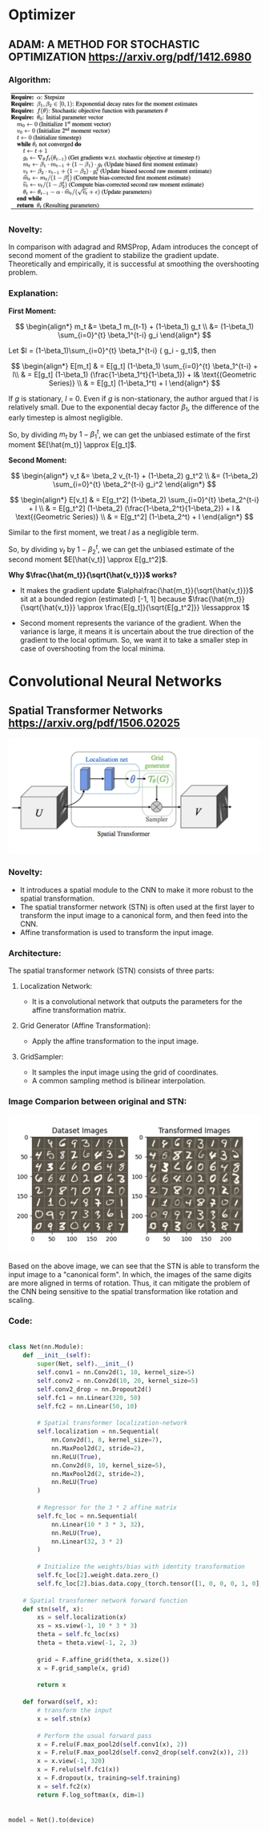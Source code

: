 # Optimizer

## ADAM: A METHOD FOR STOCHASTIC OPTIMIZATION https://arxiv.org/pdf/1412.6980

### Algorithm:

![image-20250208124206828](./assets/image-20250208124206828.png)

### Novelty:

In comparison with adagrad and RMSProp, Adam introduces the concept of second moment of the gradient to stabilize the gradient update. Theoretically and empirically, it is successful at smoothing the overshooting problem.

### Explanation:

**First Moment:**

$$
\begin{align*}
m_t &= \beta_1 m_{t-1} + (1-\beta_1) g_t \\
 &=  (1-\beta_1) \sum_{i=0}^{t} \beta_1^{t-i} g_i
\end{align*}
$$

Let $l = (1-\beta_1)\sum_{i=0}^{t} \beta_1^{t-i} ( g_i - g_t)$, then

$$
\begin{align*}
E[m_t] & = E[g_t] (1-\beta_1) \sum_{i=0}^{t} \beta_1^{t-i} + l\\
& = E[g_t] (1-\beta_1) (\frac{1-\beta_1^t}{1-\beta_1})  + l& \text{(Geometric Series)} \\ 
& = E[g_t] (1-\beta_1^t) + l
\end{align*}
$$


If $g$ is stationary, $l$ = 0. Even if $g$ is non-stationary, the author argued that $l$ is relatively small. Due to the exponential decay factor $\beta_1$, the difference of the early timestep is almost negligible.

So, by dividing $m_t$ by $1-\beta_1^t$, we can get the unbiased estimate of the first moment $E[\hat{m_t}] \approx E[g_t]$.

**Second Moment:**

$$
\begin{align*}
v_t &= \beta_2 v_{t-1} + (1-\beta_2) g_t^2 \\
&= (1-\beta_2) \sum_{i=0}^{t} \beta_2^{t-i} g_i^2
\end{align*}
$$

$$
\begin{align*}
E[v_t] & = E[g_t^2] (1-\beta_2) \sum_{i=0}^{t} \beta_2^{t-i} + l \\
& = E[g_t^2] (1-\beta_2) (\frac{1-\beta_2^t}{1-\beta_2}) + l & \text{(Geometric Series)} \\
& = E[g_t^2] (1-\beta_2^t) + l
\end{align*}
$$

Similar to the first moment, we treat $l$ as a negligible term.

So, by dividing $v_t$ by $1-\beta_2^t$, we can get the unbiased estimate of the second moment $E[\hat{v_t}] \approx E[g_t^2]$.

**Why $\frac{\hat{m_t}}{\sqrt{\hat{v_t}}}$ works?**

- It makes the gradient update $\alpha\frac{\hat{m_t}}{\sqrt{\hat{v_t}}}$ sit at a bounded region (estimated) [-1, 1] because $\frac{\hat{m_t}}{\sqrt{\hat{v_t}}} \approx \frac{E[g_t]}{\sqrt{E[g_t^2]}} \lessapprox 1$

- Second moment represents the variance of the gradient. When the variance is large, it means it is uncertain about the true direction of the gradient to the local optimum. So, we want it to take a smaller step in case of overshooting from the local minima.





# Convolutional Neural Networks

## Spatial Transformer Networks  https://arxiv.org/pdf/1506.02025



<img src="./assets/spatial-transformer-network.png" alt="image-20250211124206828" style="zoom:100%;" />

### Novelty:

- It introduces a spatial module to the CNN to make it more robust to the spatial transformation.
- The spatial transformer network (STN) is often used at the first layer to transform the input image to a canonical form, and then feed into the CNN.
- Affine transformation is used to transform the input image.

### Architecture:

The spatial transformer network (STN) consists of three parts:

1. Localization Network:
    - It is a convolutional network that outputs the parameters for the affine transformation matrix.

2. Grid Generator (Affine Transformation):
    - Apply the affine transformation to the input image.

3. GridSampler:
    - It samples the input image using the grid of coordinates.
    - A common sampling method is bilinear interpolation.

### Image Comparion between original and STN:

<img src="./assets/original-vs-stn.png" alt="image-20250211124206828" style="zoom:50%;" />

Based on the above image, we can see that the STN is able to transform the input image to a "canonical form". In which, the images of the same digits are more aligned in terms of rotation. Thus, it can mitigate the problem of the CNN being sensitive to the spatial transformation like rotation and scaling.

### Code:

```python

class Net(nn.Module):
    def __init__(self):
        super(Net, self).__init__()
        self.conv1 = nn.Conv2d(1, 10, kernel_size=5)
        self.conv2 = nn.Conv2d(10, 20, kernel_size=5)
        self.conv2_drop = nn.Dropout2d()
        self.fc1 = nn.Linear(320, 50)
        self.fc2 = nn.Linear(50, 10)

        # Spatial transformer localization-network
        self.localization = nn.Sequential(
            nn.Conv2d(1, 8, kernel_size=7),
            nn.MaxPool2d(2, stride=2),
            nn.ReLU(True),
            nn.Conv2d(8, 10, kernel_size=5),
            nn.MaxPool2d(2, stride=2),
            nn.ReLU(True)
        )

        # Regressor for the 3 * 2 affine matrix
        self.fc_loc = nn.Sequential(
            nn.Linear(10 * 3 * 3, 32),
            nn.ReLU(True),
            nn.Linear(32, 3 * 2)
        )

        # Initialize the weights/bias with identity transformation
        self.fc_loc[2].weight.data.zero_()
        self.fc_loc[2].bias.data.copy_(torch.tensor([1, 0, 0, 0, 1, 0], dtype=torch.float))

    # Spatial transformer network forward function
    def stn(self, x):
        xs = self.localization(x)
        xs = xs.view(-1, 10 * 3 * 3)
        theta = self.fc_loc(xs)
        theta = theta.view(-1, 2, 3)

        grid = F.affine_grid(theta, x.size())
        x = F.grid_sample(x, grid)

        return x

    def forward(self, x):
        # transform the input
        x = self.stn(x)

        # Perform the usual forward pass
        x = F.relu(F.max_pool2d(self.conv1(x), 2))
        x = F.relu(F.max_pool2d(self.conv2_drop(self.conv2(x)), 2))
        x = x.view(-1, 320)
        x = F.relu(self.fc1(x))
        x = F.dropout(x, training=self.training)
        x = self.fc2(x)
        return F.log_softmax(x, dim=1)


model = Net().to(device)

```

